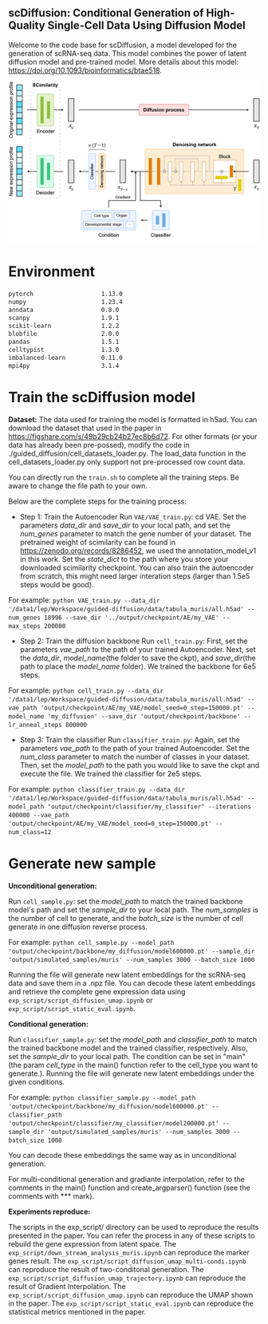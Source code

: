 ## scDiffusion: Conditional Generation of High-Quality Single-Cell Data Using Diffusion Model
Welcome to the code base for scDiffusion, a model developed for the generation of scRNA-seq data. This model combines the power of latent diffusion model and pre-trained model. More details about this model: https://doi.org/10.1093/bioinformatics/btae518.

<!-- ![image](model_archi.png) -->
<div align="center">  
    <img src="model_archi.png" width="650">  
</div>  


# Environment
```
pytorch                   1.13.0  
numpy                     1.23.4  
anndata                   0.8.0  
scanpy                    1.9.1  
scikit-learn              1.2.2  
blobfile                  2.0.0  
pandas                    1.5.1  
celltypist                1.3.0  
imbalanced-learn          0.11.0  
mpi4py                    3.1.4  
```

# Train the scDiffusion model

**Dataset:**
The data used for training the model is formatted in h5ad. You can download the dataset that used in the paper in https://figshare.com/s/49b29cb24b27ec8b6d72. For other formats (or your data has already been pre-possed), modify the code in ./guided_diffusion/cell_datasets_loader.py. The load_data function in the cell_datasets_loader.py only support not pre-processed row count data.

You can directly run the `train.sh` to complete all the training steps. Be aware to change the file path to your own.

Below are the complete steps for the training process:

- Step 1: Train the Autoencoder
Run `VAE/VAE_train.py`: cd VAE. Set the parameters *data_dir* and *save_dir* to your local path, and set the *num_genes* parameter to match the gene number of your dataset. The pretrained weight of scimilarity can be found in https://zenodo.org/records/8286452, we used the annotation_model_v1 in this work. Set the *state_dict* to the path where you store your downloaded scimilarity checkpoint. You can also train the autoencoder from scratch, this might need larger interation steps (larger than 1.5e5 steps would be good).

For example:
`python VAE_train.py --data_dir '/data1/lep/Workspace/guided-diffusion/data/tabula_muris/all.h5ad' --num_genes 18996 --save_dir '../output/checkpoint/AE/my_VAE' --max_steps 200000`

- Step 2: Train the diffusion backbone
Run `cell_train.py`: First, set the parameters *vae_path* to the path of your trained Autoencoder. Next, set the *data_dir*, *model_name*(the folder to save the ckpt), and *save_dir*(the path to place the *model_name* folder). We trained the backbone for 6e5 steps.

For example:
`python cell_train.py --data_dir '/data1/lep/Workspace/guided-diffusion/data/tabula_muris/all.h5ad' --vae_path 'output/checkpoint/AE/my_VAE/model_seed=0_step=150000.pt' --model_name 'my_diffusion' --save_dir 'output/checkpoint/backbone' --lr_anneal_steps 800000`

- Step 3: Train the classifier
Run `classifier_train.py`: Again, set the parameters *vae_path* to the path of your trained Autoencoder. Set the *num_class* parameter to match the number of classes in your dataset. Then, set the *model_path* to the path you would like to save the ckpt and execute the file. We trained the classifier for 2e5 steps.

For example:
`python classifier_train.py --data_dir '/data1/lep/Workspace/guided-diffusion/data/tabula_muris/all.h5ad' --model_path "output/checkpoint/classifier/my_classifier" --iterations 400000 --vae_path 'output/checkpoint/AE/my_VAE/model_seed=0_step=150000.pt' --num_class=12`

# Generate new sample

**Unconditional generation:**

Run `cell_sample.py`: set the *model_path* to match the trained backbone model's path and set the *sample_dir* to your local path. The *num_samples* is the number of cell to generate, and the *batch_size* is the number of cell generate in one diffusion reverse process.

For example:
`python cell_sample.py --model_path 'output/checkpoint/backbone/my_diffusion/model600000.pt' --sample_dir 'output/simulated_samples/muris' --num_samples 3000 --batch_size 1000`

 Running the file will generate new latent embeddings for the scRNA-seq data and save them in a .npz file. You can decode these latent embeddings and retrieve the complete gene expression data using `exp_script/script_diffusion_umap.ipynb` or `exp_script/script_static_eval.ipynb`.

**Conditional generation:**

Run `classifier_sample.py`: set the *model_path* and *classifier_path* to match the trained backbone model and the trained classifier, respectively. Also, set the *sample_dir* to your local path. The condition can be set in "main" (the param *cell_type* in the main() function refer to the cell_type you want to generate.). Running the file will generate new latent embeddings under the given conditions. 

For example:
`python classifier_sample.py --model_path 'output/checkpoint/backbone/my_diffusion/model600000.pt' --classifier_path 'output/checkpoint/classifier/my_classifier/model200000.pt' --sample_dir 'output/simulated_samples/muris' --num_samples 3000 --batch_size 1000`

You can decode these embeddings the same way as in unconditional generation.

For multi-conditional generation and gradiante interpolation, refer to the comments in the main() function and create_argparser() function (see the comments with *** mark).

**Experiments reproduce:**

The scripts in the exp_script/ directory can be used to reproduce the results presented in the paper. You can refer the process in any of these scripts to rebuild the gene expression from latent space. The `exp_script/down_stream_analysis_muris.ipynb` can reproduce the marker genes result. The `exp_script/script_diffusion_umap_multi-condi.ipynb` can reproduce the result of two-conditonal generation. The `exp_script/script_diffusion_umap_trajectory.ipynb` can reproduce the result of Gradient Interpolation. The `exp_script/script_diffusion_umap.ipynb` can reproduce the UMAP shown in the paper. The `exp_script/script_static_eval.ipynb` can reproduce the statistical metrics mentioned in the paper.
